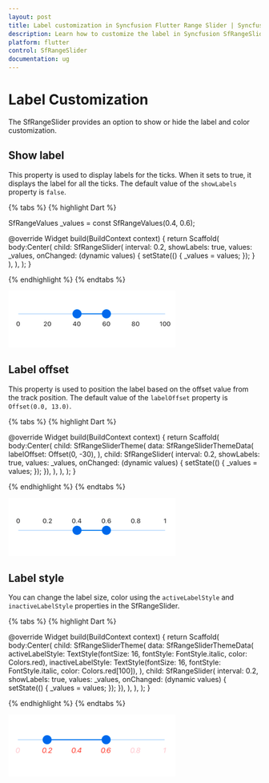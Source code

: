 ```yaml
---
layout: post
title: Label customization in Syncfusion Flutter Range Slider | Syncfusion
description: Learn how to customize the label in Syncfusion SfRangeSlider for flutter platform
platform: flutter
control: SfRangeSlider
documentation: ug
---
```


# Label Customization

The SfRangeSlider provides an option to show or hide the label and color customization.

## Show label

This property is used to display labels for the ticks. When it sets to true, it displays the label for all the ticks. The default value of the `showLabels` property is `false`.

{% tabs %}
{% highlight Dart %}

SfRangeValues _values = const SfRangeValues(0.4, 0.6);

@override
Widget build(BuildContext context) {
  return Scaffold(
    body:Center(
      child: SfRangeSlider(
          interval: 0.2,
          showLabels: true,
          values: _values,
          onChanged: (dynamic values) {
            setState(() {
              _values = values;
            });
          }
      ),
    ),
  );
}

{% endhighlight %}
{% endtabs %}

![Show slider labels](images/label-customization/show-labels.png)

## Label offset

This property is used to position the label based on the offset value from the track position. The default value of the `labelOffset` property is `Offset(0.0, 13.0)`.

{% tabs %}
{% highlight Dart %}

@override
Widget build(BuildContext context) {
  return Scaffold(
    body:Center(
      child: SfRangeSliderTheme(
        data: SfRangeSliderThemeData(
          labelOffset: Offset(0, -30),
        ),
        child: SfRangeSlider(
            interval: 0.2,
            showLabels: true,
            values: _values,
            onChanged: (dynamic values) {
              setState(() {
                _values = values;
              });
            }),
      ),
    ),
  );
}

{% endhighlight %}
{% endtabs %}

![Label offset support](images/label-customization/label-offset.png)

## Label style

You can change the label size, color using the `activeLabelStyle` and `inactiveLabelStyle` properties in the SfRangeSlider.

{% tabs %}
{% highlight Dart %}

@override
Widget build(BuildContext context) {
  return Scaffold(
    body:Center(
      child: SfRangeSliderTheme(
        data: SfRangeSliderThemeData(
          activeLabelStyle: TextStyle(fontSize: 16, fontStyle: FontStyle.italic, color: Colors.red),
          inactiveLabelStyle: TextStyle(fontSize: 16, fontStyle: FontStyle.italic, color: Colors.red[100]),
        ),
        child: SfRangeSlider(
            interval: 0.2,
            showLabels: true,
            values: _values,
            onChanged: (dynamic values) {
              setState(() {
                _values = values;
              });
            }),
      ),
    ),
  );
}

{% endhighlight %}
{% endtabs %}

![Label style support](images/label-customization/label-style.png)
